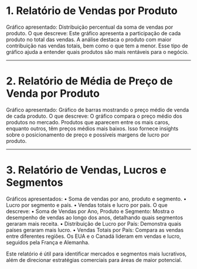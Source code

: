 # 1. Relatório de Vendas por Produto
Gráfico apresentado: Distribuição percentual da soma de vendas por produto.
O que descreve:
Este gráfico apresenta a participação de cada produto no total das vendas. 
A análise destaca o produto com maior contribuição nas vendas totais, bem como o que  tem a menor. Esse tipo de gráfico ajuda a entender quais produtos são mais rentáveis para o negócio.
________________________________________
# 2. Relatório de Média de Preço de Venda por Produto
Gráfico apresentado: Gráfico de barras mostrando o preço médio de venda de cada produto.
O que descreve:
O gráfico compara o preço médio dos produtos no mercado. Produtos que aparecem entre os mais caros, enquanto outros, têm preços médios mais baixos. Isso fornece insights sobre o posicionamento de preço e possíveis margens de lucro por produto.
________________________________________
# 3. Relatório de Vendas, Lucros e Segmentos
Gráficos apresentados:
•	Soma de vendas por ano, produto e segmento.
•	Lucro por segmento e país.
•	Vendas totais e lucro por país.
O que descreve:
•	Soma de Vendas por Ano, Produto e Segmento: Mostra o desempenho de vendas ao longo dos anos, detalhando quais segmentos geraram mais receita.
•	Distribuição de Lucro por País: Demonstra quais países geraram mais lucro.
•	Vendas Totais por País: Compara as vendas entre diferentes regiões. Os EUA e o Canadá lideram em vendas e lucro, seguidos pela França e Alemanha.

Este relatório é útil para identificar mercados e segmentos mais lucrativos, além de direcionar estratégias comerciais para áreas de maior potencial.
